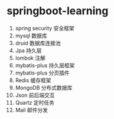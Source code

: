 # springboot-learning

1. spring security 安全框架
2. mysql 数据库
3. druid 数据库连接池
4. Jpa 持久层
5. lombok 注解
6. mybatis-plus 持久层框架
7. mybatis-plus 分页插件
8. Redis 缓存框架
9. MongoDB 分布式数据库
10. Json 前后端交互
11. Quartz 定时任务
12. Mail 邮件分发

